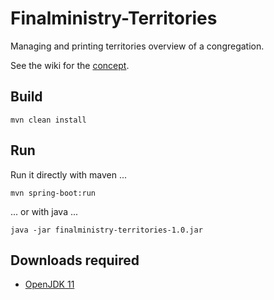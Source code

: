 # Finalministry-Territories
Managing and printing territories overview of a congregation.

See the wiki for the [concept](https://github.com/hydrogen2oxygen/Finalministry-Territories/wiki/Concept-Flow).

## Build
    mvn clean install

## Run
Run it directly with maven ...

    mvn spring-boot:run

... or with java ...

    java -jar finalministry-territories-1.0.jar

## Downloads required
* [OpenJDK 11](https://jdk.java.net/java-se-ri/11)
